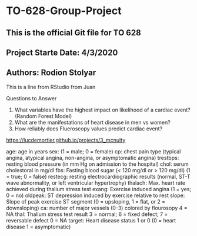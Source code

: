 # TO-628-Group-Project

## This is the official Git file for TO 628
## Project Starte Date: 4/3/2020
## Authors: Rodion Stolyar

This is a line from RStudio from Juan

Questions to Answer 
1) What variables have the highest impact on likelihood of a cardiac event? (Random Forest Model) 
2) What are the manifestations of heart disease in men vs women?
3) How reliably does Flueroscopy values predict cardiac event? 

https://lucdemortier.github.io/projects/3_mcnulty


age: age in years
sex: (1 = male; 0 = female)
cp: chest pain type (typical angina, atypical angina, non-angina, or asymptomatic angina)
trestbps: resting blood pressure (in mm Hg on admission to the hospital)
chol: serum cholestoral in mg/dl
fbs: Fasting blood sugar (< 120 mg/dl or > 120 mg/dl) (1 = true; 0 = false)
restecg: resting electrocardiographic results (normal, ST-T wave abnormality, or left ventricular hypertrophy)
thalach: Max. heart rate achieved during thalium stress test
exang: Exercise induced angina (1 = yes; 0 = no)
oldpeak: ST depression induced by exercise relative to rest
slope: Slope of peak exercise ST segment (0 = upsloping, 1 = flat, or 2 = downsloping)
ca: number of major vessels (0-3) colored by flourosopy 4 = NA
thal: Thalium stress test result 3 = normal; 6 = fixed defect; 7 = reversable defect 0 = NA
target: Heart disease status 1 or 0 (0 = heart disease 1 = asymptomatic)
